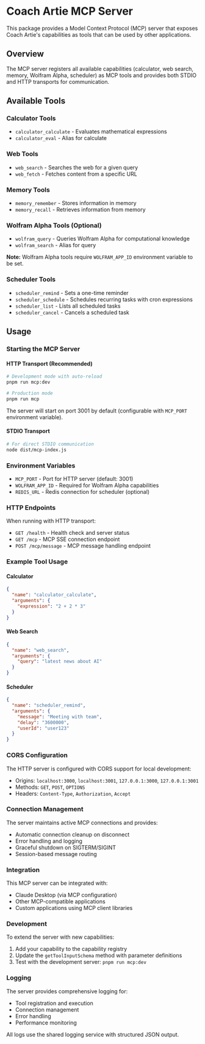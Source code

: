 # Coach Artie MCP Server

This package provides a Model Context Protocol (MCP) server that exposes Coach Artie's capabilities as tools that can be used by other applications.

## Overview

The MCP server registers all available capabilities (calculator, web search, memory, Wolfram Alpha, scheduler) as MCP tools and provides both STDIO and HTTP transports for communication.

## Available Tools

### Calculator Tools
- `calculator_calculate` - Evaluates mathematical expressions
- `calculator_eval` - Alias for calculate

### Web Tools  
- `web_search` - Searches the web for a given query
- `web_fetch` - Fetches content from a specific URL

### Memory Tools
- `memory_remember` - Stores information in memory
- `memory_recall` - Retrieves information from memory

### Wolfram Alpha Tools (Optional)
- `wolfram_query` - Queries Wolfram Alpha for computational knowledge
- `wolfram_search` - Alias for query

**Note:** Wolfram Alpha tools require `WOLFRAM_APP_ID` environment variable to be set.

### Scheduler Tools
- `scheduler_remind` - Sets a one-time reminder
- `scheduler_schedule` - Schedules recurring tasks with cron expressions
- `scheduler_list` - Lists all scheduled tasks
- `scheduler_cancel` - Cancels a scheduled task

## Usage

### Starting the MCP Server

#### HTTP Transport (Recommended)
```bash
# Development mode with auto-reload
pnpm run mcp:dev

# Production mode
pnpm run mcp
```

The server will start on port 3001 by default (configurable with `MCP_PORT` environment variable).

#### STDIO Transport
```bash
# For direct STDIO communication
node dist/mcp-index.js
```

### Environment Variables

- `MCP_PORT` - Port for HTTP server (default: 3001)
- `WOLFRAM_APP_ID` - Required for Wolfram Alpha capabilities
- `REDIS_URL` - Redis connection for scheduler (optional)

### HTTP Endpoints

When running with HTTP transport:

- `GET /health` - Health check and server status
- `GET /mcp` - MCP SSE connection endpoint
- `POST /mcp/message` - MCP message handling endpoint

### Example Tool Usage

#### Calculator
```json
{
  "name": "calculator_calculate",
  "arguments": {
    "expression": "2 + 2 * 3"
  }
}
```

#### Web Search
```json
{
  "name": "web_search", 
  "arguments": {
    "query": "latest news about AI"
  }
}
```

#### Scheduler
```json
{
  "name": "scheduler_remind",
  "arguments": {
    "message": "Meeting with team",
    "delay": "3600000",
    "userId": "user123"
  }
}
```

### CORS Configuration

The HTTP server is configured with CORS support for local development:
- Origins: `localhost:3000`, `localhost:3001`, `127.0.0.1:3000`, `127.0.0.1:3001`
- Methods: `GET`, `POST`, `OPTIONS`
- Headers: `Content-Type`, `Authorization`, `Accept`

### Connection Management

The server maintains active MCP connections and provides:
- Automatic connection cleanup on disconnect
- Error handling and logging
- Graceful shutdown on SIGTERM/SIGINT
- Session-based message routing

### Integration

This MCP server can be integrated with:
- Claude Desktop (via MCP configuration)
- Other MCP-compatible applications
- Custom applications using MCP client libraries

### Development

To extend the server with new capabilities:

1. Add your capability to the capability registry
2. Update the `getToolInputSchema` method with parameter definitions
3. Test with the development server: `pnpm run mcp:dev`

### Logging

The server provides comprehensive logging for:
- Tool registration and execution
- Connection management
- Error handling
- Performance monitoring

All logs use the shared logging service with structured JSON output.